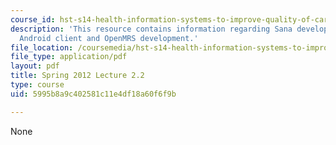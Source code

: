 ```yaml
---
course_id: hst-s14-health-information-systems-to-improve-quality-of-care-in-resource-poor-settings-spring-2012
description: 'This resource contains information regarding Sana development workshop:
  Android client and OpenMRS development.'
file_location: /coursemedia/hst-s14-health-information-systems-to-improve-quality-of-care-in-resource-poor-settings-spring-2012/5995b8a9c402581c11e4df18a60f6f9b_MITHST_S14S12_lec05b_1202.pdf
file_type: application/pdf
layout: pdf
title: Spring 2012 Lecture 2.2
type: course
uid: 5995b8a9c402581c11e4df18a60f6f9b

---
```

None